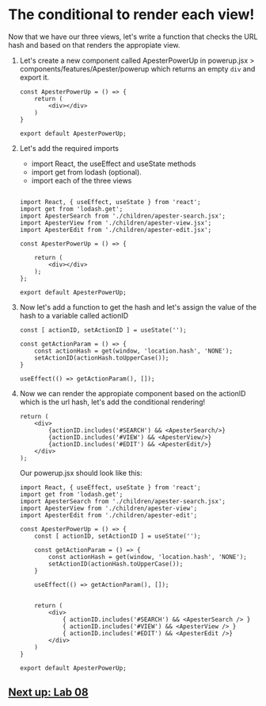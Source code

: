 

# The conditional to render each view!

Now that we have our three views, let's write a function that checks the URL hash and based on that renders the appropiate view.

1. Let's create a new component called ApesterPowerUp in powerup.jsx > components/features/Apester/powerup which returns an empty `div` and export it.

    ```
    const ApesterPowerUp = () => {
        return (
            <div></div>
        )
    }

    export default ApesterPowerUp;

    ```

2. Let's add the required imports 
    - import React, the useEffect and useState methods
    - import get from lodash (optional). 
    - import each of the three views


    ```
    
    import React, { useEffect, useState } from 'react';
    import get from 'lodash.get';
    import ApesterSearch from './children/apester-search.jsx';
    import ApesterView from './children/apester-view.jsx';
    import ApesterEdit from './children/apester-edit.jsx';

    const ApesterPowerUp = () => {

        return (
            <div></div>
        );
    };

    export default ApesterPowerUp;
    ```


4. Now let's add a function to get the hash and let's assign the value of the hash to a variable called actionID

    ```
    const [ actionID, setActionID ] = useState('');

    const getActionParam = () => {
        const actionHash = get(window, 'location.hash', 'NONE');
        setActionID(actionHash.toUpperCase());
    }

    useEffect(() => getActionParam(), []);

5. Now we can render the appropiate component based on the actionID which is the url hash, let's add the conditional rendering!

    ```
    return (
        <div>
            {actionID.includes('#SEARCH') && <ApesterSearch/>}
            {actionID.includes('#VIEW') && <ApesterView/>}
            {actionID.includes('#EDIT') && <ApesterEdit/>}
        </div>
    );

    ```

    Our powerup.jsx should look like this:

    ``` 
    import React, { useEffect, useState } from 'react';
    import get from 'lodash.get';
    import ApesterSearch from './children/apester-search.jsx';
    import ApesterView from './children/apester-view';
    import ApesterEdit from './children/apester-edit';

    const ApesterPowerUp = () => {
        const [ actionID, setActionID ] = useState('');

        const getActionParam = () => {
            const actionHash = get(window, 'location.hash', 'NONE');
            setActionID(actionHash.toUpperCase());
        }

        useEffect(() => getActionParam(), []);


        return (
            <div>
                { actionID.includes('#SEARCH') && <ApesterSearch /> }
                { actionID.includes('#VIEW') && <ApesterView /> }
                { actionID.includes('#EDIT') && <ApesterEdit />}
            </div>
        )
    }

    export default ApesterPowerUp;
    ```

## [Next up: Lab 08](https://github.com/wapopartners/Fusion-Training-User-Stories/tree/lab-00)
